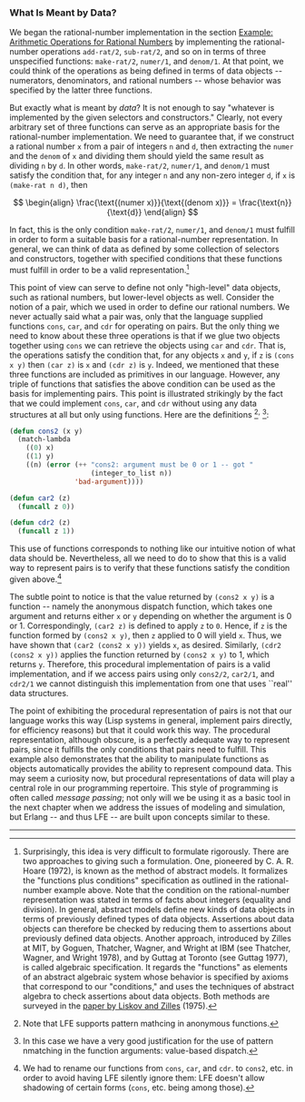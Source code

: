 ### What Is Meant by Data?

We began the rational-number implementation in the section [Example: Arithmetic Operations for Rational Numbers]() by implementing the rational-number operations ``add-rat/2``, ``sub-rat/2``, and so on in terms of three unspecified functions: ``make-rat/2``, ``numer/1``, and ``denom/1``. At that point, we could think of the operations as being defined in terms of data objects -- numerators, denominators, and rational numbers -- whose behavior was specified by the latter three functions.

But exactly what is meant by *data*? It is not enough to say "whatever is implemented by the given selectors and constructors." Clearly, not every arbitrary set of three functions can serve as an appropriate basis for the rational-number implementation. We need to guarantee that, if we construct a rational number ``x`` from a pair of integers ``n`` and ``d``, then extracting the ``numer`` and the ``denom`` of ``x`` and dividing them should yield the same result as dividing ``n`` by ``d``. In other words, ``make-rat/2``, ``numer/1``, and ``denom/1`` must satisfy the condition that, for any integer ``n`` and any non-zero integer ``d``, if ``x`` is ``(make-rat n d)``, then

$$
\begin{align}
\frac{\text{(numer x)}}{\text{(denom x)}} = \frac{\text{n}}{\text{d}}
\end{align}
$$

In fact, this is the only condition ``make-rat/2``, ``numer/1``, and ``denom/1`` must fulfill in order to form a suitable basis for a rational-number representation. In general, we can think of data as defined by some collection of selectors and constructors, together with specified conditions that these functions must fulfill in order to be a valid representation.[^1]

This point of view can serve to define not only "high-level" data objects, such as rational numbers, but lower-level objects as well. Consider the notion of a pair, which we used in order to define our rational numbers. We never actually said what a pair was, only that the language supplied functions ``cons``, ``car``, and ``cdr`` for operating on pairs. But the only thing we need to know about these three operations is that if we glue two objects together using ``cons`` we can retrieve the objects using ``car`` and ``cdr``. That is, the operations satisfy the condition that, for any objects ``x`` and ``y``, if ``z`` is ``(cons x y)`` then ``(car z)`` is ``x`` and ``(cdr z)`` is ``y``. Indeed, we mentioned that these three functions are included as primitives in our language. However, any triple of functions that satisfies the above condition can be used as the basis for implementing pairs. This point is illustrated strikingly by the fact that we could implement ``cons``, ``car``, and ``cdr`` without using any data structures at all but only using functions. Here are the definitions [^2]<sup>,</sup> [^3]:

```lisp
(defun cons2 (x y)
  (match-lambda
    ((0) x)
    ((1) y)
    ((n) (error (++ "cons2: argument must be 0 or 1 -- got "
                    (integer_to_list n))
                'bad-argument))))

(defun car2 (z)
  (funcall z 0))

(defun cdr2 (z)
  (funcall z 1))
```

This use of functions corresponds to nothing like our intuitive notion of what data should be. Nevertheless, all we need to do to show that this is a valid way to represent pairs is to verify that these functions satisfy the condition given above.[^4]

The subtle point to notice is that the value returned by ``(cons2 x y)`` is a function -- namely the anonymous dispatch function, which takes one argument and returns either ``x`` or ``y`` depending on whether the argument is 0 or 1. Correspondingly, ``(car2 z)`` is defined to apply ``z`` to ``0``. Hence, if ``z`` is the function formed by ``(cons2 x y)``, then ``z`` applied to 0 will yield ``x``. Thus, we have shown that ``(car2 (cons2 x y))`` yields ``x``, as desired. Similarly, ``(cdr2 (cons2 x y))`` applies the function returned by ``(cons2 x y)`` to 1, which returns ``y``. Therefore, this procedural implementation of pairs is a valid implementation, and if we access pairs using only ``cons2/2``, ``car2/1``, and ``cdr2/1`` we cannot distinguish this implementation from one that uses ``real'' data structures.

The point of exhibiting the procedural representation of pairs is not that our language works this way (Lisp systems in general, implement pairs directly, for efficiency reasons) but that it could work this way. The procedural representation, although obscure, is a perfectly adequate way to represent pairs, since it fulfills the only conditions that pairs need to fulfill. This example also demonstrates that the ability to manipulate functions as objects automatically provides the ability to represent compound data. This may seem a curiosity now, but procedural representations of data will play a central role in our programming repertoire. This style of programming is often called *message passing*; not only will we be using it as a basic tool in the next chapter when we address the issues of modeling and simulation, but Erlang -- and thus LFE -- are built upon concepts similar to these.

----

[^1]: Surprisingly, this idea is very difficult to formulate rigorously. There are two approaches to giving such a formulation. One, pioneered by C. A. R. Hoare (1972), is known as the method of abstract models. It formalizes the "functions plus conditions" specification as outlined in the rational-number example above. Note that the condition on the rational-number representation was stated in terms of facts about integers (equality and division). In general, abstract models define new kinds of data objects in terms of previously defined types of data objects. Assertions about data objects can therefore be checked by reducing them to assertions about previously defined data objects. Another approach, introduced by Zilles at MIT, by Goguen, Thatcher, Wagner, and Wright at IBM (see Thatcher, Wagner, and Wright 1978), and by Guttag at Toronto (see Guttag 1977), is called algebraic specification. It regards the "functions" as elements of an abstract algebraic system whose behavior is specified by axioms that correspond to our "conditions," and uses the techniques of abstract algebra to check assertions about data objects. Both methods are surveyed in the [paper by Liskov and Zilles](http://csg.csail.mit.edu/CSGArchives/memos/Memo-117.pdf) (1975).

[^2]: Note that LFE supports pattern mathcing in anonymous functions.

[^3]: In this case we have a very good justification for the use of pattern nmatching in the function arguments: value-based dispatch.

[^4]: We had to rename our functions from ``cons``, ``car``, and ``cdr``. to ``cons2``, etc. in order to avoid having LFE silently ignore them: LFE doesn't allow shadowing of certain forms (``cons``, etc. being among those).
